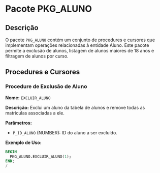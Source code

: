 # Pacote PKG_ALUNO

## Descrição
O pacote `PKG_ALUNO` contém um conjunto de procedures e cursores que implementam operações relacionadas à entidade Aluno. Este pacote permite a exclusão de alunos, listagem de alunos maiores de 18 anos e filtragem de alunos por curso.

## Procedures e Cursores

### Procedure de Exclusão de Aluno
**Nome:** `EXCLUIR_ALUNO`

**Descrição:** 
Exclui um aluno da tabela de alunos e remove todas as matrículas associadas a ele.

**Parâmetros:**
- `P_ID_ALUNO` (NUMBER): ID do aluno a ser excluído.

**Exemplo de Uso:**
```sql
BEGIN
  PKG_ALUNO.EXCLUIR_ALUNO(1);
END;
/
